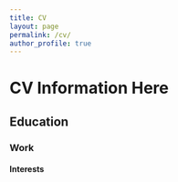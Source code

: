```yaml
---
title: CV
layout: page
permalink: /cv/
author_profile: true
---
```



# CV Information Here

## Education

### Work

#### Interests

